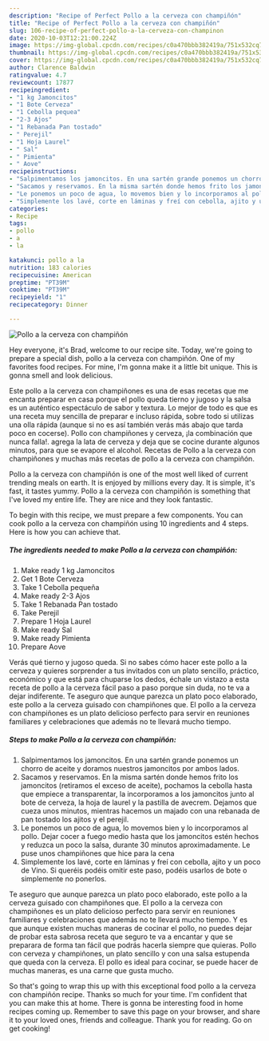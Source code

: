 ```yaml
---
description: "Recipe of Perfect Pollo a la cerveza con champiñón"
title: "Recipe of Perfect Pollo a la cerveza con champiñón"
slug: 106-recipe-of-perfect-pollo-a-la-cerveza-con-champinon
date: 2020-10-03T12:21:00.224Z
image: https://img-global.cpcdn.com/recipes/c0a470bbb382419a/751x532cq70/pollo-a-la-cerveza-con-champinon-foto-principal.jpg
thumbnail: https://img-global.cpcdn.com/recipes/c0a470bbb382419a/751x532cq70/pollo-a-la-cerveza-con-champinon-foto-principal.jpg
cover: https://img-global.cpcdn.com/recipes/c0a470bbb382419a/751x532cq70/pollo-a-la-cerveza-con-champinon-foto-principal.jpg
author: Clarence Baldwin
ratingvalue: 4.7
reviewcount: 17877
recipeingredient:
- "1 kg Jamoncitos"
- "1 Bote Cerveza"
- "1 Cebolla pequea"
- "2-3 Ajos"
- "1 Rebanada Pan tostado"
- " Perejil"
- "1 Hoja Laurel"
- " Sal"
- " Pimienta"
- " Aove"
recipeinstructions:
- "Salpimentamos los jamoncitos. En una sartén grande ponemos un chorro de aceite y doramos nuestros jamoncitos por ambos lados."
- "Sacamos y reservamos. En la misma sartén donde hemos frito los jamoncitos (retiramos el exceso de aceite), pochamos la cebolla hasta que empiece a transparentar, la incorporamos a los jamoncitos junto al bote de cerveza, la hoja de laurel y la pastilla de avecrem. Dejamos que cueza unos minutos, mientras hacemos un majado con una rebanada de pan tostado los ajitos y el perejil."
- "Le ponemos un poco de agua, lo movemos bien y lo incorporamos al pollo. Dejar cocer a fuego medio hasta que los jamoncitos estén hechos y reduzca un poco la salsa, durante 30 minutos aproximadamente. Le puse unos champiñones que hice para la cena"
- "Simplemente los lavé, corte en láminas y freí con cebolla, ajito y un poco de Vino. Si queréis podéis omitir este paso, podéis usarlos de bote o simplemente no ponerlos."
categories:
- Recipe
tags:
- pollo
- a
- la

katakunci: pollo a la 
nutrition: 183 calories
recipecuisine: American
preptime: "PT39M"
cooktime: "PT39M"
recipeyield: "1"
recipecategory: Dinner

---
```



![Pollo a la cerveza con champiñón](https://img-global.cpcdn.com/recipes/c0a470bbb382419a/751x532cq70/pollo-a-la-cerveza-con-champinon-foto-principal.jpg)

Hey everyone, it's Brad, welcome to our recipe site. Today, we're going to prepare a special dish, pollo a la cerveza con champiñón. One of my favorites food recipes. For mine, I'm gonna make it a little bit unique. This is gonna smell and look delicious.

Este pollo a la cerveza con champiñones es una de esas recetas que me encanta preparar en casa porque el pollo queda tierno y jugoso y la salsa es un auténtico espectáculo de sabor y textura. Lo mejor de todo es que es una receta muy sencilla de preparar e incluso rápida, sobre todo si utilizas una olla rápida (aunque si no es así también verás más abajo que tarda poco en cocerse). Pollo con champiñones y cerveza, ¡la combinación que nunca falla!. agrega la lata de cerveza y deja que se cocine durante algunos minutos, para que se evapore el alcohol. Recetas de Pollo a la cerveza con champiñones y muchas más recetas de pollo a la cerveza con champiñón.

Pollo a la cerveza con champiñón is one of the most well liked of current trending meals on earth. It is enjoyed by millions every day. It is simple, it's fast, it tastes yummy. Pollo a la cerveza con champiñón is something that I've loved my entire life. They are nice and they look fantastic.


To begin with this recipe, we must prepare a few components. You can cook pollo a la cerveza con champiñón using 10 ingredients and 4 steps. Here is how you can achieve that.

<!--inarticleads1-->

##### The ingredients needed to make Pollo a la cerveza con champiñón:

1. Make ready 1 kg Jamoncitos
1. Get 1 Bote Cerveza
1. Take 1 Cebolla pequeña
1. Make ready 2-3 Ajos
1. Take 1 Rebanada Pan tostado
1. Take  Perejil
1. Prepare 1 Hoja Laurel
1. Make ready  Sal
1. Make ready  Pimienta
1. Prepare  Aove


Verás qué tierno y jugoso queda. Si no sabes cómo hacer este pollo a la cerveza y quieres sorprender a tus invitados con un plato sencillo, práctico, económico y que está para chuparse los dedos, échale un vistazo a esta receta de pollo a la cerveza fácil paso a paso porque sin duda, no te va a dejar indiferente. Te aseguro que aunque parezca un plato poco elaborado, este pollo a la cerveza guisado con champiñones que. El pollo a la cerveza con champiñones es un plato delicioso perfecto para servir en reuniones familiares y celebraciones que además no te llevará mucho tiempo. 

<!--inarticleads2-->

##### Steps to make Pollo a la cerveza con champiñón:

1. Salpimentamos los jamoncitos. En una sartén grande ponemos un chorro de aceite y doramos nuestros jamoncitos por ambos lados.
1. Sacamos y reservamos. En la misma sartén donde hemos frito los jamoncitos (retiramos el exceso de aceite), pochamos la cebolla hasta que empiece a transparentar, la incorporamos a los jamoncitos junto al bote de cerveza, la hoja de laurel y la pastilla de avecrem. Dejamos que cueza unos minutos, mientras hacemos un majado con una rebanada de pan tostado los ajitos y el perejil.
1. Le ponemos un poco de agua, lo movemos bien y lo incorporamos al pollo. Dejar cocer a fuego medio hasta que los jamoncitos estén hechos y reduzca un poco la salsa, durante 30 minutos aproximadamente. Le puse unos champiñones que hice para la cena
1. Simplemente los lavé, corte en láminas y freí con cebolla, ajito y un poco de Vino. Si queréis podéis omitir este paso, podéis usarlos de bote o simplemente no ponerlos.


Te aseguro que aunque parezca un plato poco elaborado, este pollo a la cerveza guisado con champiñones que. El pollo a la cerveza con champiñones es un plato delicioso perfecto para servir en reuniones familiares y celebraciones que además no te llevará mucho tiempo. Y es que aunque existen muchas maneras de cocinar el pollo, no puedes dejar de probar esta sabrosa receta que seguro te va a encantar y que se preparara de forma tan fácil que podrás hacerla siempre que quieras. Pollo con cerveza y champiñones, un plato sencillo y con una salsa estupenda que queda con la cerveza. El pollo es ideal para cocinar, se puede hacer de muchas maneras, es una carne que gusta mucho. 

So that's going to wrap this up with this exceptional food pollo a la cerveza con champiñón recipe. Thanks so much for your time. I'm confident that you can make this at home. There is gonna be interesting food in home recipes coming up. Remember to save this page on your browser, and share it to your loved ones, friends and colleague. Thank you for reading. Go on get cooking!
